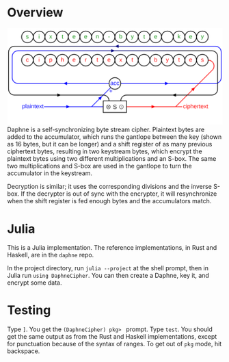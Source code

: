 # Overview
![](https://github.com/phma/DaphneCipher.jl/blob/master/img/diagram.png?raw=true)
Daphne is a self-synchronizing byte stream cipher. Plaintext bytes are added to the accumulator, which runs the gantlope between the key (shown as 16 bytes, but it can be longer) and a shift register of as many previous ciphertext bytes, resulting in two keystream bytes, which encrypt the plaintext bytes using two different multiplications and an S-box. The same two multiplications and S-box are used in the gantlope to turn the accumulator in the keystream.

Decryption is similar; it uses the corresponding divisions and the inverse S-box. If the decrypter is out of sync with the encrypter, it will resynchronize when the shift register is fed enough bytes and the accumulators match.

# Julia
This is a Julia implementation. The reference implementations, in Rust and Haskell, are in the `daphne` repo.

In the project directory, run `julia --project` at the shell prompt, then in Julia run `using DaphneCipher`. You can then create a Daphne, key it, and encrypt some data.

# Testing
Type `]`. You get the `(DaphneCipher) pkg> ` prompt. Type `test`. You should get the same output as from the Rust and Haskell implementations, except for punctuation because of the syntax of ranges. To get out of `pkg` mode, hit backspace.
